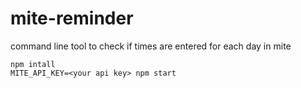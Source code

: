 # mite-reminder
command line tool to check if times are entered for each day in mite

```
npm intall
MITE_API_KEY=<your api key> npm start
```